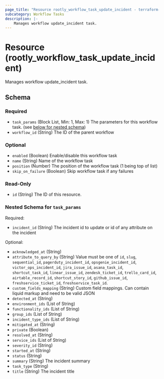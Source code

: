 ```yaml
---
page_title: "Resource rootly_workflow_task_update_incident - terraform-provider-rootly"
subcategory: Workflow Tasks
description: |-
    Manages workflow update_incident task.
---
```


# Resource (rootly_workflow_task_update_incident)

Manages workflow update_incident task.



<!-- schema generated by tfplugindocs -->
## Schema

### Required

- `task_params` (Block List, Min: 1, Max: 1) The parameters for this workflow task. (see [below for nested schema](#nestedblock--task_params))
- `workflow_id` (String) The ID of the parent workflow

### Optional

- `enabled` (Boolean) Enable/disable this workflow task
- `name` (String) Name of the workflow task
- `position` (Number) The position of the workflow task (1 being top of list)
- `skip_on_failure` (Boolean) Skip workflow task if any failures

### Read-Only

- `id` (String) The ID of this resource.

<a id="nestedblock--task_params"></a>
### Nested Schema for `task_params`

Required:

- `incident_id` (String) The incident id to update or id of any attribute on the incident

Optional:

- `acknowledged_at` (String)
- `attribute_to_query_by` (String) Value must be one of `id`, `slug`, `sequential_id`, `pagerduty_incident_id`, `opsgenie_incident_id`, `victor_ops_incident_id`, `jira_issue_id`, `asana_task_id`, `shortcut_task_id`, `linear_issue_id`, `zendesk_ticket_id`, `trello_card_id`, `airtable_record_id`, `shortcut_story_id`, `github_issue_id`, `freshservice_ticket_id`, `freshservice_task_id`.
- `custom_fields_mapping` (String) Custom field mappings. Can contain liquid markup and need to be valid JSON
- `detected_at` (String)
- `environment_ids` (List of String)
- `functionality_ids` (List of String)
- `group_ids` (List of String)
- `incident_type_ids` (List of String)
- `mitigated_at` (String)
- `private` (Boolean)
- `resolved_at` (String)
- `service_ids` (List of String)
- `severity_id` (String)
- `started_at` (String)
- `status` (String)
- `summary` (String) The incident summary
- `task_type` (String)
- `title` (String) The incident title
